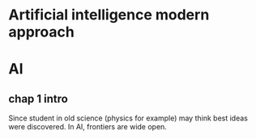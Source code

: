 # Artificial intelligence modern approach

# AI

## chap 1 intro
Since student in old science (physics for example) may think best ideas were discovered. In AI, frontiers are wide open.
